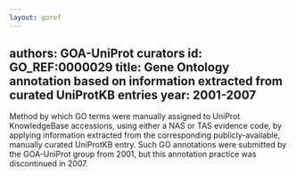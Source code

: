 ```yaml
---
layout: goref
--- 
```

authors: GOA-UniProt curators
id: GO_REF:0000029
title: Gene Ontology annotation based on information extracted from curated UniProtKB entries
year: 2001-2007
---

Method by which GO terms were manually assigned to UniProt KnowledgeBase accessions, using either a NAS or TAS evidence code, by applying information extracted from the corresponding publicly-available, manually curated UniProtKB entry. Such GO annotations were submitted by the GOA-UniProt group from 2001, but this annotation practice was discontinued in 2007.
